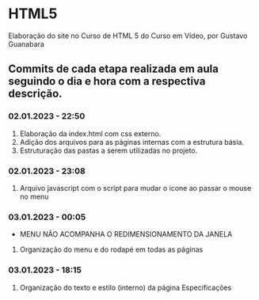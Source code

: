 # HTML5
Elaboração do site no Curso de HTML 5 do Curso em Vídeo, por Gustavo Guanabara

## Commits de cada etapa realizada em aula seguindo o dia e hora com a respectiva descrição.

### 02.01.2023 - 22:50
1. Elaboração da index.html com css externo.
2. Adição dos arquivos para as páginas internas com a estrutura básia.
3. Estruturação das pastas a serem utilizadas no projeto.

### 02.01.2023 - 23:08
1. Arquivo javascript com o script para mudar o icone ao passar o mouse no menu

### 03.01.2023 - 00:05
* MENU NÃO ACOMPANHA O REDIMENSIONAMENTO DA JANELA
1. Organização do menu e do rodapé em todas as páginas

### 03.01.2023 - 18:15
1. Organização do texto e estilo (interno) da página Especificações
